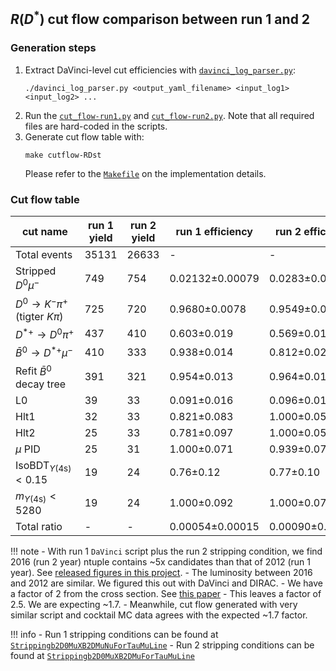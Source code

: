 ## $R(D^{*})$ cut flow comparison between run 1 and 2

### Generation steps

1. Extract DaVinci-level cut efficiencies with [`davinci_log_parser.py`](https://github.com/umd-lhcb/lhcb-ntuples-gen/blob/master/utils/davinci_log_parser.py):
    ```
    ./davinci_log_parser.py <output_yaml_filename> <input_log1> <input_log2> ...
    ```
2. Run the [`cut_flow-run1.py`](https://github.com/umd-lhcb/lhcb-ntuples-gen/blob/master/run1-b2D0MuXB2DMuNuForTauMuLine/cut_flow/cut_flow-run1.py) and [`cut_flow-run2.py`](https://github.com/umd-lhcb/lhcb-ntuples-gen/blob/master/run2-b2D0MuXB2DMuForTauMuLine/cut_flow/cut_flow-run2.py). Note that all required files are hard-coded in the scripts.
3. Generate cut flow table with:
    ```
    make cutflow-RDst
    ```
    Please refer to the [`Makefile`](https://github.com/umd-lhcb/lhcb-ntuples-gen/blob/master/Makefile) on the implementation details.


### Cut flow table
| cut name                                     | run 1 yield   | run 2 yield   | run 1 efficiency   | run 2 efficiency   | double ratio      |
|----------------------------------------------|---------------|---------------|--------------------|--------------------|-------------------|
| Total events                                 | 35131         | 26633         | -                  | -                  | -                 |
| Stripped $D^0 \mu^-$                         | 749           | 754           | 0.02132±0.00079    | 0.0283±0.0010      | 1.328±0.070       |
| $D^0 \rightarrow K^- \pi^+$ (tigter $K \pi$) | 725           | 720           | 0.9680±0.0078      | 0.9549±0.0088      | 0.987±0.012       |
| $D^{*+} \rightarrow D^0 \pi^+$               | 437           | 410           | 0.603±0.019        | 0.569±0.019        | 0.945±0.043       |
| $\bar{B}^0 \rightarrow D^{*+} \mu^-$         | 410           | 333           | 0.938±0.014        | 0.812±0.021        | 0.866±0.026       |
| Refit $\bar{B}^0$ decay tree                 | 391           | 321           | 0.954±0.013        | 0.964±0.013        | 1.011±0.019       |
| L0                                           | 39            | 33            | 0.091±0.016        | 0.096±0.019        | 1.06±0.28         |
| Hlt1                                         | 32            | 33            | 0.821±0.083        | 1.000±0.054        | 1.22±0.14         |
| Hlt2                                         | 25            | 33            | 0.781±0.097        | 1.000±0.054        | 1.28±0.17         |
| $\mu$ PID                                    | 25            | 31            | 1.000±0.071        | 0.939±0.074        | 0.939±0.099       |
| $\text{IsoBDT}_{\Upsilon(\text{4s})} < 0.15$ | 19            | 24            | 0.76±0.12          | 0.77±0.10          | 1.02±0.20         |
| $m_{\Upsilon(\text{4s})} < 5280$             | 19            | 24            | 1.000±0.092        | 1.000±0.074        | 1.00±0.12         |
| Total ratio                                  | -             | -             | 0.00054±0.00015    | 0.00090±0.00022    | 1.67±0.63         |

!!! note
    - With run 1 `DaVinci` script plus the run 2 stripping condition, we find
      2016 (run 2 year) ntuple contains ~5x candidates than that of 2012 (run 1
      year). See [released figures in this project](https://github.com/umd-lhcb/RDRDstRun2AnalysisPreservation/releases/latest).
    - The luminosity between 2016 and 2012 are similar. We figured this out with DaVinci and DIRAC.
    - We have a factor of 2 from the cross section. See [this paper](https://arxiv.org/pdf/1612.05140.pdf)
    - This leaves a factor of 2.5. We are expecting ~1.7.
    - Meanwhile, cut flow generated with very similar script and cocktail MC
      data agrees with the expected ~1.7 factor.

!!! info
    - Run 1 stripping conditions can be found at [`Strippingb2D0MuXB2DMuNuForTauMuLine`](http://lhcbdoc.web.cern.ch/lhcbdoc/stripping/config/stripping21/semileptonic/strippingb2d0muxb2dmunufortaumuline.html)
    - Run 2 stripping conditions can be found at [`Strippingb2D0MuXB2DMuForTauMuLine`](http://lhcbdoc.web.cern.ch/lhcbdoc/stripping/config/stripping28r2/semileptonic/strippingb2d0muxb2dmufortaumuline.html)
